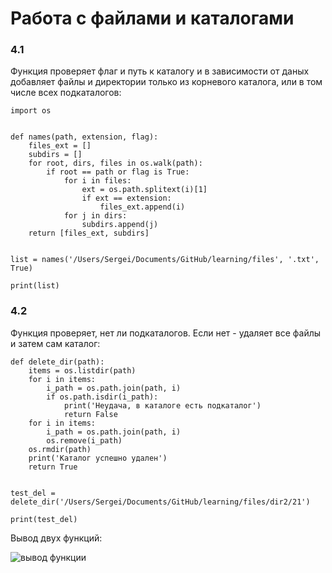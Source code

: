 # Работа с файлами и каталогами

### 4.1
Функция проверяет флаг и путь к каталогу и в зависимости от даных добавляет файлы и директории только из корневого каталога, или в том числе всех подкаталогов:
```
import os


def names(path, extension, flag):
    files_ext = []
    subdirs = []
    for root, dirs, files in os.walk(path):
        if root == path or flag is True:
            for i in files:
                ext = os.path.splitext(i)[1]
                if ext == extension:
                    files_ext.append(i)
            for j in dirs:
                subdirs.append(j)
    return [files_ext, subdirs]


list = names('/Users/Sergei/Documents/GitHub/learning/files', '.txt', True)

print(list)
```


### 4.2
Функция проверяет, нет ли подкаталогов. Если нет - удаляет все файлы и затем сам каталог:
```
def delete_dir(path):
    items = os.listdir(path)
    for i in items:
        i_path = os.path.join(path, i)
        if os.path.isdir(i_path):
            print('Неудача, в каталоге есть подкаталог')
            return False
    for i in items:
        i_path = os.path.join(path, i)
        os.remove(i_path)
    os.rmdir(path)
    print('Каталог успешно удален')
    return True


test_del = delete_dir('/Users/Sergei/Documents/GitHub/learning/files/dir2/21')

print(test_del)
```
Вывод двух функций:

![вывод функции](https://i.imgur.com/dHW9BLd.png)
